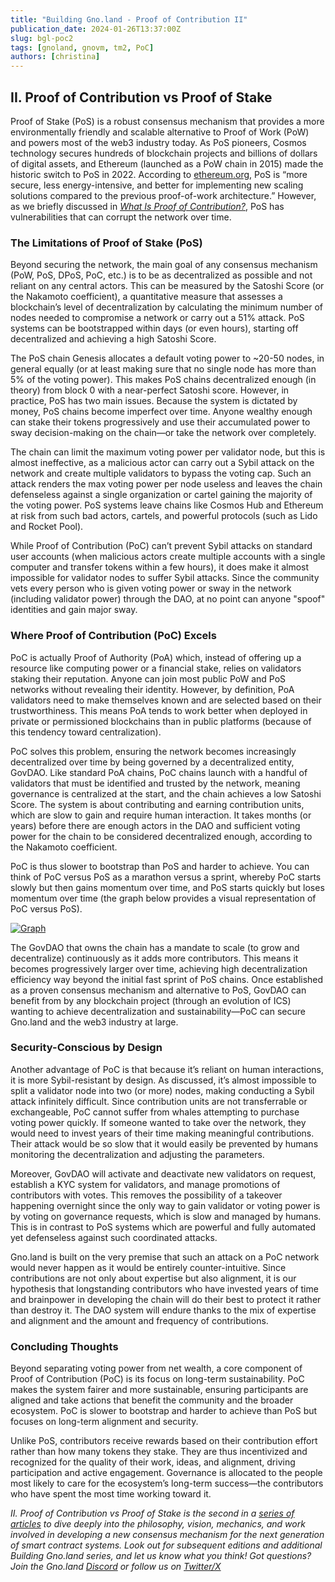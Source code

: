 ```yaml
---
title: "Building Gno.land - Proof of Contribution II"
publication_date: 2024-01-26T13:37:00Z
slug: bgl-poc2
tags: [gnoland, gnovm, tm2, PoC]
authors: [christina]
---
```


## II. Proof of Contribution vs Proof of Stake

Proof of Stake (PoS) is a robust consensus mechanism that provides a more environmentally friendly and scalable alternative to Proof of Work (PoW) and powers most of the web3 industry today. As PoS pioneers, Cosmos technology secures hundreds of blockchain projects and billions of dollars of digital assets, and Ethereum (launched as a PoW chain in 2015) made the historic switch to PoS in 2022. According to [ethereum.org](https://ethereum.org/en/developers/docs/consensus-mechanisms/pos), PoS is “more secure, less energy-intensive, and better for implementing new scaling solutions compared to the previous proof-of-work architecture.” However, as we briefly discussed in [*What Is Proof of Contribution?*](https://test3.gno.land/r/gnoland/blog:p/bgl-poc-1), PoS has vulnerabilities that can corrupt the network over time.

### The Limitations of Proof of Stake (PoS)

Beyond securing the network, the main goal of any consensus mechanism (PoW, PoS, DPoS, PoC, etc.) is to be as decentralized as possible and not reliant on any central actors. This can be measured by the Satoshi Score (or the Nakamoto coefficient), a quantitative measure that assesses a blockchain’s level of decentralization by calculating the minimum number of nodes needed to compromise a network or carry out a 51% attack. PoS systems can be bootstrapped within days (or even hours), starting off decentralized and achieving a high Satoshi Score.

The PoS chain Genesis allocates a default voting power to ~20-50 nodes, in general equally (or at least making sure that no single node has more than 5% of the voting power). This makes PoS chains decentralized enough (in theory) from block 0 with a near-perfect Satoshi score. However, in practice, PoS has two main issues. Because the system is dictated by money, PoS chains become imperfect over time. Anyone wealthy enough can stake their tokens progressively and use their accumulated power to sway decision-making on the chain—or take the network over completely.

The chain can limit the maximum voting power per validator node, but this is almost ineffective, as a malicious actor can carry out a Sybil attack on the network and create multiple validators to bypass the voting cap. Such an attack renders the max voting power per node useless and leaves the chain defenseless against a single organization or cartel gaining the majority of the voting power. PoS systems leave chains like Cosmos Hub and Ethereum at risk from such bad actors, cartels, and powerful protocols (such as Lido and Rocket Pool).

While Proof of Contribution (PoC) can’t prevent Sybil attacks on standard user accounts (when malicious actors create multiple accounts with a single computer and transfer tokens within a few hours), it does make it almost impossible for validator nodes to suffer Sybil attacks. Since the community vets every person who is given voting power or sway in the network (including validator power) through the DAO, at no point can anyone "spoof" identities and gain major sway. 

### Where Proof of Contribution (PoC) Excels

PoC is actually Proof of Authority (PoA) which, instead of offering up a resource like computing power or a financial stake, relies on validators staking their reputation. Anyone can join most public PoW and PoS networks without revealing their identity. However, by definition, PoA validators need to make themselves known and are selected based on their trustworthiness. This means PoA tends to work better when deployed in private or permissioned blockchains than in public platforms (because of this tendency toward centralization). 

PoC solves this problem, ensuring the network becomes increasingly decentralized over time by being governed by a decentralized entity, GovDAO. Like standard PoA chains, PoC chains launch with a handful of validators that must be identified and trusted by the network, meaning governance is centralized at the start, and the chain achieves a low Satoshi Score. The system is about contributing and earning contribution units, which are slow to gain and require human interaction. It takes months (or years) before there are enough actors in the DAO and sufficient voting power for the chain to be considered decentralized enough, according to the Nakamoto coefficient. 

PoC is thus slower to bootstrap than PoS and harder to achieve. You can think of PoC versus PoS as a marathon versus a sprint, whereby PoC starts slowly but then gains momentum over time, and PoS starts quickly but loses momentum over time (the graph below provides a visual representation of PoC versus PoS). 

[![Graph](https://gnolang.github.io/blog/2024-01-26_bgl-poc2/src/thumbs/graph-container.png)](https://gnolang.github.io/blog/2024-01-26_bgl-poc2/src/graph-container.png)

The GovDAO that owns the chain has a mandate to scale (to grow and decentralize) continuously as it adds more contributors. This means it becomes progressively larger over time, achieving high decentralization efficiency way beyond the initial fast sprint of PoS chains. Once established as a proven consensus mechanism and alternative to PoS, GovDAO can benefit from by any blockchain project (through an evolution of ICS) wanting to achieve decentralization and sustainability—PoC can secure Gno.land and the web3 industry at large.

### Security-Conscious by Design

Another advantage of PoC is that because it’s reliant on human interactions, it is more Sybil-resistant by design. As discussed, it’s almost impossible to split a validator node into two (or more) nodes, making conducting a Sybil attack infinitely difficult. Since contribution units are not transferrable or exchangeable, PoC cannot suffer from whales attempting to purchase voting power quickly. If someone wanted to take over the network, they would need to invest years of their time making meaningful contributions. Their attack would be so slow that it would easily be prevented by humans monitoring the decentralization and adjusting the parameters. 

Moreover, GovDAO will activate and deactivate new validators on request, establish a KYC system for validators, and manage promotions of contributors with votes. This removes the possibility of a takeover happening overnight since the only way to gain validator or voting power is by voting on governance requests, which is slow and managed by humans. This is in contrast to PoS systems which are powerful and fully automated yet defenseless against such coordinated attacks.

Gno.land is built on the very premise that such an attack on a PoC network would never happen as it would be entirely counter-intuitive. Since contributions are not only about expertise but also alignment, it is our hypothesis that longstanding contributors who have invested years of time and brainpower in developing the chain will do their best to protect it rather than destroy it. The DAO system will endure thanks to the mix of expertise and alignment and the amount and frequency of contributions. 

### Concluding Thoughts

Beyond separating voting power from net wealth, a core component of Proof of Contribution (PoC) is its focus on long-term sustainability. PoC makes the system fairer and more sustainable, ensuring participants are aligned and take actions that benefit the community and the broader ecosystem. PoC is slower to bootstrap and harder to achieve than PoS but focuses on long-term alignment and security. 

Unlike PoS, contributors receive rewards based on their contribution effort rather than how many tokens they stake. They are thus incentivized and recognized for the quality of their work, ideas, and alignment, driving participation and active engagement. Governance is allocated to the people most likely to care for the ecosystem’s long-term success—the contributors who have spent the most time working toward it.

*II. Proof of Contribution vs Proof of Stake is the second in a [series of articles](/r/gnoland/blog:p/bgl-poc1) to dive deeply into the philosophy, vision, mechanics, and work involved in developing a new consensus mechanism for the next generation of smart contract systems. Look out for subsequent editions and additional Building Gno.land series, and let us know what you think! Got questions? Join the Gno.land [Discord](https://discord.com/invite/S8nKUqwkPn) or follow us on [Twitter/X](https://x.com/_gnoland)*


